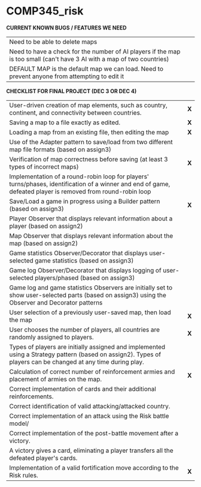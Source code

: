 # COMP345_risk 
<strong>CURRENT KNOWN BUGS / FEATURES WE NEED</strong>
<table>
<tr><td>Need to be able to delete maps</td><td></td></tr>
<tr><td>Need to have a check for the number of AI players if the map is too small (can't have 3 AI with a map of two countries)</td><td></td></tr>
<tr><td>DEFAULT MAP is the default map we can load. Need to prevent anyone from attempting to edit it</td><td></td></tr>
</table>

<strong>CHECKLIST FOR FINAL PROJECT (DEC 3 OR DEC 4)</strong>
<table>
<tr>
<td>User-driven creation of map elements, such as country, continent, and connectivity between countries.</td><td><strong>X</strong></td>
</tr>
<tr>
<td>Saving a map to a file exactly as edited.</td><td><strong>X</strong></td>
</tr>
<tr>
<td>Loading a map from an existing file, then editing the map</td><td><strong>X</strong></td>
</tr>
<tr>
<td>Use of the Adapter pattern to save/load from two different map file formats (based on assign3)</td><td></td>
</tr>
<tr>
<td>Verification of map correctness before saving (at least 3 types of incorrect maps)</td><td><strong>X</strong></td>
</tr>
<tr>
<td>Implementation of a round-robin loop for players' turns/phases, identification of a winner and end of game, defeated player is removed from round-robin loop</td><td></td>
</tr>
<tr>
<td>Save/Load a game in progress using a Builder pattern (based on assign3)</td><td><strong>X</strong></td>
</tr>
<tr>
<td>Player Observer that displays relevant information about a player (based on assign2)</td><td></td>
</tr>
<tr>
<td>Map Observer that displays relevant information about the map (based on assign2)</td><td></td>
</tr>
<tr>
<td>Game statistics Observer/Decorator that displays user-selected game statistics (based on assign3)</td><td></td>
</tr>
<tr>
<td>Game log Observer/Decorator that displays logging of user-selected players/phased (based on assign3)</td><td></td>
</tr>
<tr>
<td>Game log and game statistics Observers are initially set to show user-selected parts (based on assign3) using the Observer and Decorator patterns</td><td></td>
</tr>
<tr>
<td>User selection of a previously user-saved map, then load the map</td><td><strong>X</strong></td>
</tr>
<tr>
<td>User chooses the number of players, all countries are randomly assigned to players.</td><td><strong>X</strong></td>
</tr>
<tr>
<td>Types of players are initially assigned and implemented using a Strategy pattern (based on assign2). Types of players can be changed at any time during play.</td><td></td>
</tr>
<tr>
<td>Calculation of correct number of reinforcement armies and placement of armies on the map.</td><td><strong>X</strong></td>
</tr>
<tr>
<td>Correct implementation of cards and their additional reinforcements.</td><td></td>
</tr>
<tr>
<td>Correct identification of valid attacking/attacked country.</td><td></td>
</tr>
<tr>
<td>Correct implementation of an attack using the Risk battle model/</td><td></td>
</tr>
<tr>
<td>Correct implementation of the post-battle movement after a victory.</td><td></td>
</tr>
<tr>
<td>A victory gives a card, eliminating a player transfers all the defeated player's cards.</td><td></td>
</tr>
<tr>
<td>Implementation of a valid fortification move according to the Risk rules. </td><td><strong>X</strong></td>
</tr>
</table>
